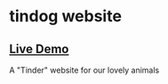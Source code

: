 # tindog website

## [Live Demo](https://tindogwebsite-lidan.netlify.app)

A "Tinder" website for our lovely animals
